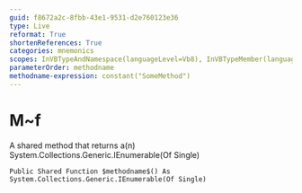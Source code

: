 ```yaml
---
guid: f8672a2c-8fbb-43e1-9531-d2e760123e36
type: Live
reformat: True
shortenReferences: True
categories: mnemonics
scopes: InVBTypeAndNamespace(languageLevel=Vb8), InVBTypeMember(languageLevel=Vb8)
parameterOrder: methodname
methodname-expression: constant("SomeMethod")
---
```


# M~f

A shared method that returns a(n) System.Collections.Generic.IEnumerable(Of Single)

```
Public Shared Function $methodname$() As System.Collections.Generic.IEnumerable(Of Single)
```
